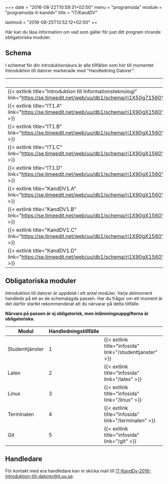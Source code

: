 +++
date = "2016-08-22T10:59:31+02:00"
menu = "programsida"
module = "programsida-it-kanddv"
title = "IT/KandDV"

lastmod = "2016-08-25T13:52:12+02:00"
++

Här kan du läsa information om vad som gäller för just ditt program rörande
obligatoriska moduler.

## Schema
I schemat för din introduktionskurs är alla tillfällen som hör till momentet
Introduktion till datorer markerade med "Handledning Datorer".

| Schema                                                              | Förklaring                          |
| ------------------------------------------------------------------- | ----------------------------------- |
| {{< extlink title="Introduktion till Informationsteknologi" link="https://se.timeedit.net/web/uu/db1/schema/ri1X50g71560Y7QQ6YZ5907Y0Zy050Q630656Q664v.html" >}} | Hela schemat för introkursen |
| {{< extlink title="IT1.A" link="https://se.timeedit.net/web/uu/db1/schema/ri1X90gX1560Y1QQ6YZ5905Y03y0506640656Q664v53YZ973396X5177Y6025Q7.html" >}} | Endast handledningstillfällen |
| {{< extlink title="IT1.B" link="https://se.timeedit.net/web/uu/db1/schema/ri1X90gX1560Y1QQ6YZ5905Y03y0506640656Q664v53YZ973396X5178Y6025Q7.html" >}} | Endast handledningstillfällen |
| {{< extlink title="IT1.C" link="https://se.timeedit.net/web/uu/db1/schema/ri1X90gX1560Y1QQ6YZ5905Y03y0506640656Q664v53YZ973396X5179Y6025Q7.html" >}} | Endast handledningstillfällen |
| {{< extlink title="IT1.D" link="https://se.timeedit.net/web/uu/db1/schema/ri1X90gX1560Y1QQ6YZ5905Y03y0506640656Q664v53YZ973396X5171Y6025Q7.html" >}} | Endast handledningstillfällen |
| {{< extlink title="KandDV1.A" link="https://se.timeedit.net/web/uu/db1/schema/ri1X90gX1560Y1QQ6YZ5905Y03y0506640656Q664v53YZ973396X5177Y6028Q7.html" >}} | Endast handledningstillfällen |
| {{< extlink title="KandDV1.B" link="https://se.timeedit.net/web/uu/db1/schema/ri1X90gX1560Y1QQ6YZ5905Y03y0506640656Q664v53YZ973396X5178Y6028Q7.html" >}} | Endast handledningstillfällen |
| {{< extlink title="KandDV1.C" link="https://se.timeedit.net/web/uu/db1/schema/ri1X90gX1560Y1QQ6YZ5905Y03y0506640656Q664v53YZ973396X5179Y6028Q7.html" >}} | Endast handledningstillfällen |
| {{< extlink title="KandDV1.D" link="https://se.timeedit.net/web/uu/db1/schema/ri1X90gX1560Y1QQ6YZ5905Y03y0506640656Q664v53YZ973396X5171Y6028Q7.html" >}} | Endast handledningstillfällen |

<!-- | {{< extlink title="" link="" >}} | | -->


## Obligatoriska moduler
Introduktion till datorer är uppdelat i ett antal moduler. Varje delmoment
handleds på ett av de schemalagda passen. Har du frågor om ett moment är det
därför startkt rekommenderat att du närvarar på detta tillfälle.

**Närvaro på passen är ej obligatorisk, men inlämningsuppgifterna är
obligatoriska.**

| Modul           | Handledningstillfälle |                              |                                         |
| --------------- | --------------------- | ---------------------------- | --------------------------------------- |
| Studenttjänster | 1                     | {{< extlink title="infosida" link="/studenttjanster" >}} | {{< extlink title="uppgifter" link="/studenttjanster/uppgifter" >}} |
| Latex           | 2                     | {{< extlink title="infosida" link="/latex" >}}           | {{< extlink title="uppgifter" link="/latex/uppgifter" >}}           |
| Linux           | 3                     | {{< extlink title="infosida" link="/linux" >}}           | {{< extlink title="uppgifter" link="/linux/uppgifter" >}}           |
| Terminalen      | 4                     | {{< extlink title="infosida" link="/terminalen" >}}      | {{< extlink title="uppgifter" link="/terminalen/uppgifter" >}}      |
| Git             | 5                     | {{< extlink title="infosida" link="/git" >}}             | {{< extlink title="uppgifter" link="/git/uppgifter" >}}             |

## Handledare
För kontakt med era handledare kan ni skicka mail till [IT-KandDv-2016-introduktion-till-datorer@it.uu.se](mailto:IT-KandDv-2016-introduktion-till-datorer@it.uu.se).

